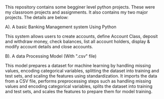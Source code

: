 This repository contains some begginer level python projects. These were my classroom projects and assignments. It also contains my two major projects. The details are below:


A). A basic Banking Management system Using Python


This system allows users to create accounts, define Account Class, deposit and withdraw money, check balances, list all account holders, display & modify account details and close accounts.


B). A data Processing Model (With ".csv" file)


This model prepares a dataset for machine learning by handling missing values, encoding categorical variables, splitting the dataset into training and test sets, and scaling the features using standardization. It imports the data from a CSV file, performs preprocessing steps such as handling missing values and encoding categorical variables, splits the dataset into training and test sets, and scales the features to prepare them for model training.
